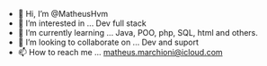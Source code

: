 - 👋 Hi, I’m @MatheusHvm
- 👀 I’m interested in ... Dev full stack
- 🌱 I’m currently learning ... Java, POO, php, SQL, html and others.
- 💞️ I’m looking to collaborate on ... Dev and suport
- 📫 How to reach me ... matheus.marchioni@icloud.com

<!---
MatheusMarchioni1/MatheusMarchioni1 is a ✨ special ✨ repository because its `README.md` (this file) appears on your GitHub profile.
You can click the Preview link to take a look at your changes.
--->
